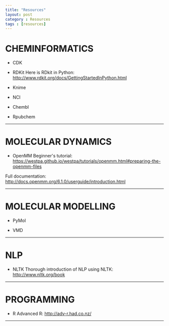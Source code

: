 ```yaml
---
title: "Resources"
layout: post
category : Resources
tags : [resources]
---
```



# CHEMINFORMATICS
* CDK

* RDKit
Here is RDkit in Python:
<http://www.rdkit.org/docs/GettingStartedInPython.html>
* Knime

* NCI

* Chembl

* Rpubchem


---

# MOLECULAR DYNAMICS
* OpenMM
Beginner's tutorial:
<https://westpa.github.io/westpa/tutorials/openmm.html#preparing-the-openmm-files>

 

Full documentation:
<http://docs.openmm.org/6.1.0/userguide/introduction.html>

 

---

# MOLECULAR MODELLING
* PyMol

 
* VMD

 

---

# NLP
* NLTK
Thorough introduction of NLP using NLTK:
<http://www.nltk.org/book>

 

---

# PROGRAMMING
* R
Advanced R:
<http://adv-r.had.co.nz/>
---